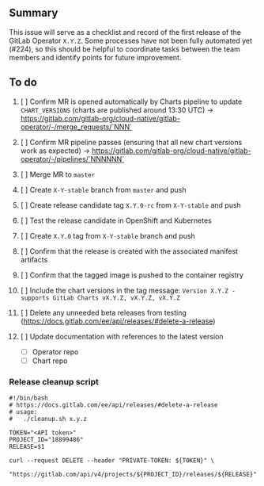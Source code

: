 ## Summary

This issue will serve as a checklist and record of the first release of the GitLab Operator `X.Y.Z`. Some processes have not been fully automated yet (#224), so this should be helpful to coordinate tasks between the team members and identify points for future improvement.

## To do

1. [ ] Confirm MR is opened automatically by Charts pipeline to update `CHART_VERSIONS` (charts are published around 13:30 UTC) -> https://gitlab.com/gitlab-org/cloud-native/gitlab-operator/-/merge_requests/`NNN`
1. [ ] Confirm MR pipeline passes (ensuring that all new chart versions work as expected) -> https://gitlab.com/gitlab-org/cloud-native/gitlab-operator/-/pipelines/`NNNNNN`
1. [ ] Merge MR to `master`
1. [ ] Create `X-Y-stable` branch from `master` and push
1. [ ] Create release candidate tag `X.Y.0-rc` from `X-Y-stable` and push
1. [ ] Test the release candidate in OpenShift and Kubernetes
1. [ ] Create `X.Y.0` tag from `X-Y-stable` branch and push
1. [ ] Confirm that the release is created with the associated manifest artifacts
1. [ ] Confirm that the tagged image is pushed to the container registry
1. [ ] Include the chart versions in the tag message: `Version X.Y.Z - supports GitLab Charts vX.Y.Z, vX.Y.Z, vX.Y.Z`
1. [ ] Delete any unneeded beta releases from testing (https://docs.gitlab.com/ee/api/releases/#delete-a-release)
1. [ ] Update documentation with references to the latest version

   * [ ] Operator repo
   * [ ] Chart repo
   
### Release cleanup script

```shell
#!/bin/bash
# https://docs.gitlab.com/ee/api/releases/#delete-a-release
# usage:
#   ./cleanup.sh x.y.z

TOKEN="<API token>"
PROJECT_ID="18899486"
RELEASE=$1

curl --request DELETE --header "PRIVATE-TOKEN: ${TOKEN}" \
  "https://gitlab.com/api/v4/projects/${PROJECT_ID}/releases/${RELEASE}"
```
